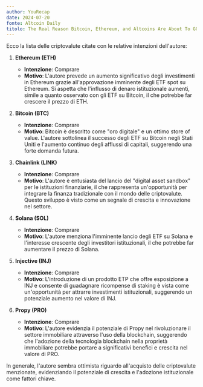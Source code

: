 ```yaml
---
author: YouRecap
date: 2024-07-20
fonte: Altcoin Daily
titolo: The Real Reason Bitcoin, Ethereum, and Altcoins Are About To GO CRAZY!
---
```


Ecco la lista delle criptovalute citate con le relative intenzioni dell'autore:

1. **Ethereum (ETH)**
   - **Intenzione**: Comprare
   - **Motivo**: L'autore prevede un aumento significativo degli investimenti in Ethereum grazie all'approvazione imminente degli ETF spot su Ethereum. Si aspetta che l'influsso di denaro istituzionale aumenti, simile a quanto osservato con gli ETF su Bitcoin, il che potrebbe far crescere il prezzo di ETH.

2. **Bitcoin (BTC)**
   - **Intenzione**: Comprare
   - **Motivo**: Bitcoin è descritto come "oro digitale" e un ottimo store of value. L'autore sottolinea il successo degli ETF su Bitcoin negli Stati Uniti e l'aumento continuo degli afflussi di capitali, suggerendo una forte domanda futura.

3. **Chainlink (LINK)**
   - **Intenzione**: Comprare
   - **Motivo**: L'autore è entusiasta del lancio del "digital asset sandbox" per le istituzioni finanziarie, il che rappresenta un'opportunità per integrare la finanza tradizionale con il mondo delle criptovalute. Questo sviluppo è visto come un segnale di crescita e innovazione nel settore.

4. **Solana (SOL)**
   - **Intenzione**: Comprare
   - **Motivo**: L'autore menziona l'imminente lancio degli ETF su Solana e l'interesse crescente degli investitori istituzionali, il che potrebbe far aumentare il prezzo di Solana.

5. **Injective (INJ)**
   - **Intenzione**: Comprare
   - **Motivo**: L'introduzione di un prodotto ETP che offre esposizione a INJ e consente di guadagnare ricompense di staking è vista come un'opportunità per attrarre investimenti istituzionali, suggerendo un potenziale aumento nel valore di INJ.

6. **Propy (PRO)**
   - **Intenzione**: Comprare
   - **Motivo**: L'autore evidenzia il potenziale di Propy nel rivoluzionare il settore immobiliare attraverso l'uso della blockchain, suggerendo che l'adozione della tecnologia blockchain nella proprietà immobiliare potrebbe portare a significativi benefici e crescita nel valore di PRO.

In generale, l'autore sembra ottimista riguardo all'acquisto delle criptovalute menzionate, evidenziando il potenziale di crescita e l'adozione istituzionale come fattori chiave.
